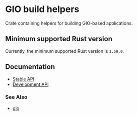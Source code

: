 # GIO build helpers

Crate containing helpers for building GIO-based applications.

## Minimum supported Rust version

Currently, the minimum supported Rust version is `1.59.0`.

## Documentation

* [Stable API](https://gtk-rs.org/gtk-rs-core/stable/latest/docs/glib-build-tools)
* [Development API](https://gtk-rs.org/gtk-rs-core/git/latest/docs/glib-build-tools)

### See Also

* [gio](http://crates.io/crates/gio)
